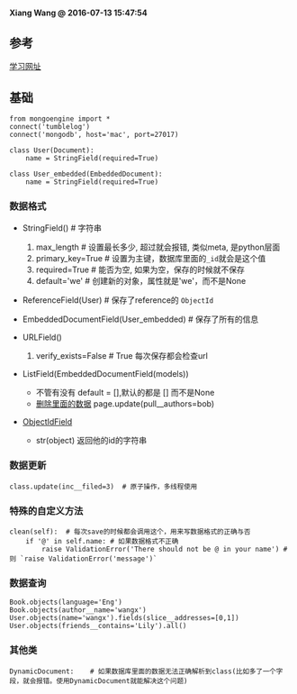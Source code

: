 #### Xiang Wang @ 2016-07-13 15:47:54

## 参考
[学习网址](http://mongoengine.org/)
## 基础
    from mongoengine import *
    connect('tumblelog')
    connect('mongodb', host='mac', port=27017)

    class User(Document):
        name = StringField(required=True)

    class User_embedded(EmbeddedDocument):
        name = StringField(required=True)

### 数据格式
* StringField() # 字符串
    1. max_length   # 设置最长多少, 超过就会报错, 类似meta, 是python层面
    2. primary_key=True # 设置为主键，数据库里面的`_id`就会是这个值
    3. required=True # 能否为空, 如果为空，保存的时候就不保存
    4. default='we' # 创建新的对象，属性就是'we'，而不是None
* ReferenceField(User)  # 保存了reference的 `ObjectId` 
* EmbeddedDocumentField(User_embedded)  # 保存了所有的信息
* URLField()
    1. verify_exists=False  # True 每次保存都会检查url
* ListField(EmbeddedDocumentField(models))
    * 不管有没有 default = [],默认的都是 [] 而不是None
    * [删除里面的数据](http://docs.mongoengine.org/guide/defining-documents.html#one-to-many-with-listfields)
        page.update(pull__authors=bob)

* [ObjectIdField](http://docs.mongoengine.org/apireference.html#mongoengine.fields.ObjectIdField)
    * str(object) 返回他的id的字符串

### 数据更新
    class.update(inc__filed=3)  # 原子操作，多线程使用
### 特殊的自定义方法
    clean(self):  # 每次save的时候都会调用这个，用来写数据格式的正确与否
        if '@' in self.name: # 如果数据格式不正确
            raise ValidationError('There should not be @ in your name') # 则 `raise ValidationError('message')`

### 数据查询
    Book.objects(language='Eng')
    Book.objects(author__name='wangx')
    User.objects(name='wangx').fields(slice__addresses=[0,1])
    User.objects(friends__contains='Lily').all()

### 其他类
    DynamicDocument:    # 如果数据库里面的数据无法正确解析到class(比如多了一个字段，就会报错。使用DynamicDocument就能解决这个问题)
